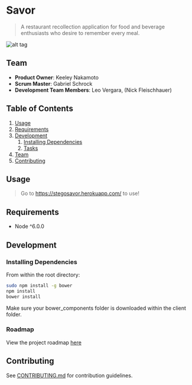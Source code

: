 # Savor

> A restaurant recollection application for food and beverage enthusiasts who desire to remember every meal.

![alt tag](https://c7.staticflickr.com/8/7023/28164939902_8da576d3bb_h.jpg)

## Team

  - __Product Owner__: Keeley Nakamoto
  - __Scrum Master__: Gabriel Schrock
  - __Development Team Members__: Leo Vergara, (Nick Fleischhauer)

## Table of Contents

1. [Usage](#Usage)
1. [Requirements](#requirements)
1. [Development](#development)
    1. [Installing Dependencies](#installing-dependencies)
    1. [Tasks](#tasks)
1. [Team](#team)
1. [Contributing](#contributing)

## Usage

> Go to https://stegosavor.herokuapp.com/ to use!

## Requirements

- Node ^6.0.0

## Development

### Installing Dependencies

From within the root directory:

```sh
sudo npm install -g bower
npm install
bower install
```
Make sure your bower_components folder is downloaded within the client folder.

### Roadmap

View the project roadmap [here](https://github.com/stegosaurs/stegosaurus-savor/issues)


## Contributing

See [CONTRIBUTING.md](CONTRIBUTING.md) for contribution guidelines.
